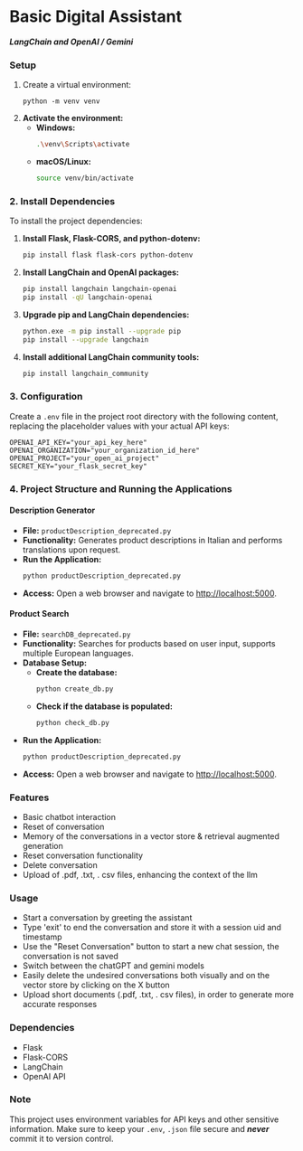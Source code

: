 # Basic Digital Assistant 
***LangChain and OpenAI / Gemini***

### Setup
1. Create a virtual environment:
   ```
   python -m venv venv
   ```
2. **Activate the environment:**
   - **Windows:**
     ```bash
     .\venv\Scripts\activate
     ```
   - **macOS/Linux:**
     ```bash
     source venv/bin/activate
     ```

### 2. Install Dependencies
To install the project dependencies:

1. **Install Flask, Flask-CORS, and python-dotenv:**
   ```bash
   pip install flask flask-cors python-dotenv
   ```

2. **Install LangChain and OpenAI packages:**
   ```bash
   pip install langchain langchain-openai
   pip install -qU langchain-openai
   ```

3. **Upgrade pip and LangChain dependencies:**
   ```bash
   python.exe -m pip install --upgrade pip
   pip install --upgrade langchain
   ```

4. **Install additional LangChain community tools:**
   ```bash
   pip install langchain_community
   ```

### 3. Configuration
Create a `.env` file in the project root directory with the following content, replacing the placeholder values with your actual API keys:

```plaintext
OPENAI_API_KEY="your_api_key_here"
OPENAI_ORGANIZATION="your_organization_id_here"
OPENAI_PROJECT="your_open_ai_project"
SECRET_KEY="your_flask_secret_key"
```

### 4. Project Structure and Running the Applications

#### **Description Generator**
- **File:** `productDescription_deprecated.py`
- **Functionality:** Generates product descriptions in Italian and performs translations upon request.
- **Run the Application:**
  ```bash
  python productDescription_deprecated.py
  ```
- **Access:** Open a web browser and navigate to [http://localhost:5000](http://localhost:5000).

#### **Product Search**
- **File:** `searchDB_deprecated.py`
- **Functionality:** Searches for products based on user input, supports multiple European languages.
- **Database Setup:**
  - **Create the database:**
    ```bash
    python create_db.py
    ```
  - **Check if the database is populated:**
    ```bash
    python check_db.py
    ```
- **Run the Application:**
  ```bash
  python productDescription_deprecated.py
  ```
- **Access:** Open a web browser and navigate to [http://localhost:5000](http://localhost:5000).

### Features
- Basic chatbot interaction
- Reset of conversation
- Memory of the conversations in a vector store & retrieval augmented generation
- Reset conversation functionality
- Delete conversation
- Upload of .pdf, .txt, . csv files, enhancing the context of the llm

### Usage
- Start a conversation by greeting the assistant
- Type 'exit' to end the conversation and store it with a session uid and timestamp
- Use the "Reset Conversation" button to start a new chat session, the conversation is not saved
- Switch between the chatGPT and gemini models
- Easily delete the undesired conversations both visually and on the vector store by clicking on the X button 
- Upload short documents (.pdf, .txt, . csv files), in order to generate more accurate responses

### Dependencies
- Flask
- Flask-CORS
- LangChain
- OpenAI API

### Note
This project uses environment variables for API keys and other sensitive information. Make sure to keep your `.env`, `.json` file secure and ***never*** commit it to version control.

